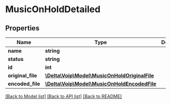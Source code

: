# MusicOnHoldDetailed

## Properties
Name | Type | Description | Notes
------------ | ------------- | ------------- | -------------
**name** | **string** |  | 
**status** | **string** |  | [optional] 
**id** | **int** |  | [optional] 
**original_file** | [**\Delta\Voip\Model\MusicOnHoldOriginalFile**](MusicOnHoldOriginalFile.md) |  | [optional] 
**encoded_file** | [**\Delta\Voip\Model\MusicOnHoldEncodedFile**](MusicOnHoldEncodedFile.md) |  | [optional] 

[[Back to Model list]](../README.md#documentation-for-models) [[Back to API list]](../README.md#documentation-for-api-endpoints) [[Back to README]](../README.md)


